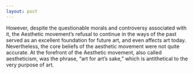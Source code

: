 ```yaml
---
layout: post
---
```


However, despite the questionable morals and controversy associated with it, the Aesthetic movement’s refusal to continue in the ways of the past served as an excellent foundation for future art, and even affects art today. Nevertheless, the core beliefs of the aesthetic movement were not quite accurate. At the forefront of the Aesthetic movement, also called aestheticism, was the phrase, “art for art’s sake,” which is antithetical to the very purpose of art.
